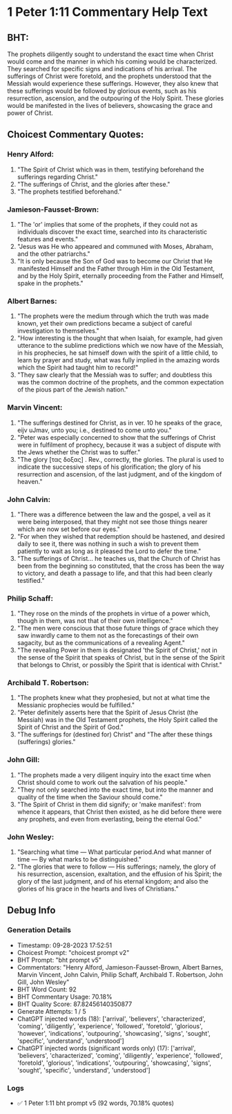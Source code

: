 # 1 Peter 1:11 Commentary Help Text

## BHT:
The prophets diligently sought to understand the exact time when Christ would come and the manner in which his coming would be characterized. They searched for specific signs and indications of his arrival. The sufferings of Christ were foretold, and the prophets understood that the Messiah would experience these sufferings. However, they also knew that these sufferings would be followed by glorious events, such as his resurrection, ascension, and the outpouring of the Holy Spirit. These glories would be manifested in the lives of believers, showcasing the grace and power of Christ.

## Choicest Commentary Quotes:
### Henry Alford:
1. "The Spirit of Christ which was in them, testifying beforehand the sufferings regarding Christ."
2. "The sufferings of Christ, and the glories after these."
3. "The prophets testified beforehand."

### Jamieson-Fausset-Brown:
1. "The 'or' implies that some of the prophets, if they could not as individuals discover the exact time, searched into its characteristic features and events."
2. "Jesus was He who appeared and communed with Moses, Abraham, and the other patriarchs."
3. "It is only because the Son of God was to become our Christ that He manifested Himself and the Father through Him in the Old Testament, and by the Holy Spirit, eternally proceeding from the Father and Himself, spake in the prophets."

### Albert Barnes:
1. "The prophets were the medium through which the truth was made known, yet their own predictions became a subject of careful investigation to themselves."
2. "How interesting is the thought that when Isaiah, for example, had given utterance to the sublime predictions which we now have of the Messiah, in his prophecies, he sat himself down with the spirit of a little child, to learn by prayer and study, what was fully implied in the amazing words which the Spirit had taught him to record!"
3. "They saw clearly that the Messiah was to suffer; and doubtless this was the common doctrine of the prophets, and the common expectation of the pious part of the Jewish nation."

### Marvin Vincent:
1. "The sufferings destined for Christ, as in ver. 10 he speaks of the grace, eijv uJmav, unto you; i.e., destined to come unto you."
2. "Peter was especially concerned to show that the sufferings of Christ were in fulfilment of prophecy, because it was a subject of dispute with the Jews whether the Christ was to suffer."
3. "The glory [τας δοξας] . Rev., correctly, the glories. The plural is used to indicate the successive steps of his glorification; the glory of his resurrection and ascension, of the last judgment, and of the kingdom of heaven."

### John Calvin:
1. "There was a difference between the law and the gospel, a veil as it were being interposed, that they might not see those things nearer which are now set before our eyes."
2. "For when they wished that redemption should be hastened, and desired daily to see it, there was nothing in such a wish to prevent them patiently to wait as long as it pleased the Lord to defer the time."
3. "The sufferings of Christ... he teaches us, that the Church of Christ has been from the beginning so constituted, that the cross has been the way to victory, and death a passage to life, and that this had been clearly testified."

### Philip Schaff:
1. "They rose on the minds of the prophets in virtue of a power which, though in them, was not that of their own intelligence."
2. "The men were conscious that those future things of grace which they saw inwardly came to them not as the forecastings of their own sagacity, but as the communications of a revealing Agent."
3. "The revealing Power in them is designated 'the Spirit of Christ,' not in the sense of the Spirit that speaks of Christ, but in the sense of the Spirit that belongs to Christ, or possibly the Spirit that is identical with Christ."

### Archibald T. Robertson:
1. "The prophets knew what they prophesied, but not at what time the Messianic prophecies would be fulfilled." 
2. "Peter definitely asserts here that the Spirit of Jesus Christ (the Messiah) was in the Old Testament prophets, the Holy Spirit called the Spirit of Christ and the Spirit of God."
3. "The sufferings for (destined for) Christ" and "The after these things (sufferings) glories."

### John Gill:
1. "The prophets made a very diligent inquiry into the exact time when Christ should come to work out the salvation of his people."
2. "They not only searched into the exact time, but into the manner and quality of the time when the Saviour should come."
3. "The Spirit of Christ in them did signify; or 'make manifest': from whence it appears, that Christ then existed, as he did before there were any prophets, and even from everlasting, being the eternal God."

### John Wesley:
1. "Searching what time — What particular period.And what manner of time — By what marks to be distinguished."
2. "The glories that were to follow — His sufferings; namely, the glory of his resurrection, ascension, exaltation, and the effusion of his Spirit; the glory of the last judgment, and of his eternal kingdom; and also the glories of his grace in the hearts and lives of Christians."


## Debug Info
### Generation Details
- Timestamp: 09-28-2023 17:52:51
- Choicest Prompt: "choicest prompt v2"
- BHT Prompt: "bht prompt v5"
- Commentators: "Henry Alford, Jamieson-Fausset-Brown, Albert Barnes, Marvin Vincent, John Calvin, Philip Schaff, Archibald T. Robertson, John Gill, John Wesley"
- BHT Word Count: 92
- BHT Commentary Usage: 70.18%
- BHT Quality Score: 87.82456140350877
- Generate Attempts: 1 / 5
- ChatGPT injected words (18):
	['arrival', 'believers', 'characterized', 'coming', 'diligently', 'experience', 'followed', 'foretold', 'glorious', 'however', 'indications', 'outpouring', 'showcasing', 'signs', 'sought', 'specific', 'understand', 'understood']
- ChatGPT injected words (significant words only) (17):
	['arrival', 'believers', 'characterized', 'coming', 'diligently', 'experience', 'followed', 'foretold', 'glorious', 'indications', 'outpouring', 'showcasing', 'signs', 'sought', 'specific', 'understand', 'understood']

### Logs
- ✅ 1 Peter 1:11 bht prompt v5 (92 words, 70.18% quotes)
